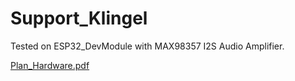 # Support_Klingel
Tested on ESP32_DevModule with MAX98357 I2S Audio Amplifier.

[Plan_Hardware.pdf](https://github.com/tormei/Support_Klingel/files/8323832/Plan_Hardware.pdf)
